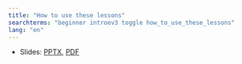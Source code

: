 ```yaml
---
title: "How to use these lessons"
searchterms: "beginner introev3 toggle how_to_use_these_lessons"
lang: "en"
---
```

<ul>
 <li class="ng-binding">Slides:
 <a href="translations/en-us/beginner/LessonUse.pptx">PPTX</a>,
 <a href="translations/en-us/beginner/LessonUse.pdf">PDF</a>
 </li>
 </ul>
